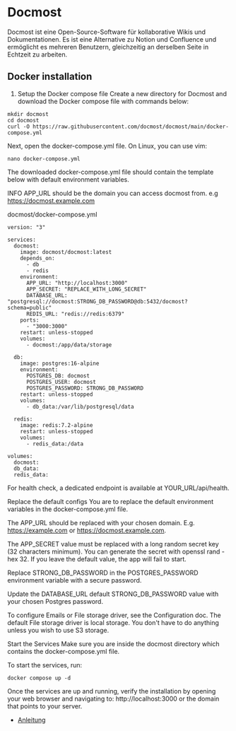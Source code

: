# Docmost

Docmost ist eine Open-Source-Software für kollaborative Wikis und Dokumentationen. Es ist eine Alternative zu Notion und Confluence und ermöglicht es mehreren Benutzern, gleichzeitig an derselben Seite in Echtzeit zu arbeiten. 

## Docker installation

1. Setup the Docker compose file
Create a new directory for Docmost and download the Docker compose file with commands below:
```
mkdir docmost
cd docmost
curl -O https://raw.githubusercontent.com/docmost/docmost/main/docker-compose.yml
```

Next, open the docker-compose.yml file. On Linux, you can use vim:
```
nano docker-compose.yml
```
The downloaded docker-compose.yml file should contain the template below with default environment variables.

INFO
APP_URL should be the domain you can access docmost from. e.g https://docmost.example.com

docmost/docker-compose.yml
```
version: "3"

services:
  docmost:
    image: docmost/docmost:latest
    depends_on:
      - db
      - redis
    environment:
      APP_URL: "http://localhost:3000"
      APP_SECRET: "REPLACE_WITH_LONG_SECRET"
      DATABASE_URL: "postgresql://docmost:STRONG_DB_PASSWORD@db:5432/docmost?schema=public"
      REDIS_URL: "redis://redis:6379"
    ports:
      - "3000:3000"
    restart: unless-stopped
    volumes:
      - docmost:/app/data/storage

  db:
    image: postgres:16-alpine
    environment:
      POSTGRES_DB: docmost
      POSTGRES_USER: docmost
      POSTGRES_PASSWORD: STRONG_DB_PASSWORD
    restart: unless-stopped
    volumes:
      - db_data:/var/lib/postgresql/data

  redis:
    image: redis:7.2-alpine
    restart: unless-stopped
    volumes:
      - redis_data:/data

volumes:
  docmost:
  db_data:
  redis_data:
```
For health check, a dedicated endpoint is available at YOUR_URL/api/health.

Replace the default configs
You are to replace the default environment variables in the docker-compose.yml file.

The APP_URL should be replaced with your chosen domain. E.g. https://example.com or https://docmost.example.com.

The APP_SECRET value must be replaced with a long random secret key (32 characters minimum).
You can generate the secret with openssl rand -hex 32. If you leave the default value, the app will fail to start.

Replace STRONG_DB_PASSWORD in the POSTGRES_PASSWORD environment variable with a secure password.

Update the DATABASE_URL default STRONG_DB_PASSWORD value with your chosen Postgres password.

To configure Emails or File storage driver, see the Configuration doc.
The default File storage driver is local storage. You don't have to do anything unless you wish to use S3 storage.

Start the Services
Make sure you are inside the docmost directory which contains the docker-compose.yml file.

To start the services, run:

```
docker compose up -d
```

Once the services are up and running, verify the installation by opening your web browser and navigating to: http://localhost:3000 or the domain that points to your server.

+ [Anleitung](https://docmost.com/docs/installation/)
